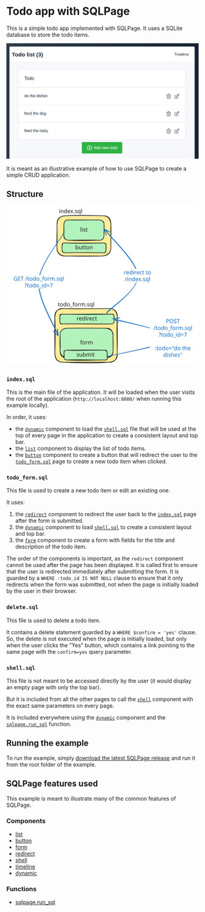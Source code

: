 # Todo app with SQLPage

This is a simple todo app implemented with SQLPage. It uses a SQLite database to store the todo items.

![Screenshot](screenshot.png)

It is meant as an illustrative example of how to use SQLPage to create a simple CRUD application.

## Structure

![diagram explaining the structure of the application](./explanation_diagram.svg)

### `index.sql`

This is the main file of the application.
It will be loaded when the user visits the root of the application
(`http://localhost:8080/` when running this example locally).

In order, it uses:
 - the [`dynamic`](https://sql.ophir.dev/documentation.sql?component=dynamic#component) component to load the [`shell.sql`](#shellsql) file that will be used at the top of every page
in the application to create a consistent layout and top bar.
 - the [`list`](https://sql.ophir.dev/documentation.sql?component=list#component) component to display the list of todo items.
 - the [`button`](https://sql.ophir.dev/documentation.sql?component=button#component) component to create a button that will redirect the user to the [`todo_form.sql`](#todo_formsql) page to create a new todo item when clicked.

### `todo_form.sql`

This file is used to create a new todo item or edit an existing one.

It uses:
 1. the [`redirect`](https://sql.ophir.dev/documentation.sql?component=redirect#component) component to redirect the user back to the [`index.sql`](#indexsql) page after the form is submitted.
 1. the [`dynamic`](https://sql.ophir.dev/documentation.sql?component=dynamic#component) component to load [`shell.sql`](#shellsql) to create a consistent layout and top bar.
 1. the [`form`](https://sql.ophir.dev/documentation.sql?component=form#component) component to create a form with fields for the title and description of the todo item.

 The order of the components is important, as the `redirect` component cannot be used after the page has been displayed. It is called first to ensure that the user is redirected immediately after submitting the form. It is guarded by a `WHERE :todo_id IS NOT NULL` clause to ensure that it only redirects when 
 the form was submitted, not when the page is
 initially loaded by the user in their browser.

### `delete.sql`

This file is used to delete a todo item.

It contains a delete statement guarded by a
`WHERE $confirm = 'yes'` clause.
So, the delete is not executed when the page
is initially loaded, but only when the user
clicks the "Yes" button, which contains a link 
pointing to the same page with the `confirm=yes` query parameter.

### `shell.sql`

This file is not meant to be accessed directly by the user (it would display an empty page with only the top bar).

But it is included from all the other pages to
call the [`shell`](https://sql.ophir.dev/documentation.sql?component=shell#component) component with the exact same parameters on every page.

It is included everywhere using the [`dynamic`](https://sql.ophir.dev/documentation.sql?component=dynamic#component) component and the [`sqlpage.run_sql`](https://sql.ophir.dev/functions.sql?function=run_sql#function) function.

## Running the example

To run the example, simply [download the latest SQLPage release](https://github.com/lovasoa/SQLpage/releases) and run it from the root folder of the example.

## SQLPage features used

This example is meant to illustrate many
of the common features of SQLPage.

### Components

 - [list](https://sql.ophir.dev/documentation.sql?component=list#component)
 - [button](https://sql.ophir.dev/documentation.sql?component=button#component)
 - [form](https://sql.ophir.dev/documentation.sql?component=form#component)
 - [redirect](https://sql.ophir.dev/documentation.sql?component=redirect#component)
 - [shell](https://sql.ophir.dev/documentation.sql?component=shell#component)
 - [timeline](https://sql.ophir.dev/documentation.sql?component=timeline#component)
 - [dynamic](https://sql.ophir.dev/documentation.sql?component=timeline#component)

### Functions

 - [sqlpage.run_sql](https://sql.ophir.dev/functions.sql?function=run_sql#function)